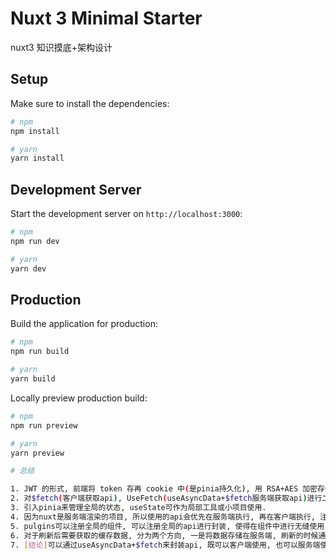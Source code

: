 # Nuxt 3 Minimal Starter

nuxt3 知识摸底+架构设计

## Setup

Make sure to install the dependencies:

```bash
# npm
npm install

# yarn
yarn install
```

## Development Server

Start the development server on `http://localhost:3000`:

```bash
# npm
npm run dev

# yarn
yarn dev

```

## Production

Build the application for production:

```bash
# npm
npm run build

# yarn
yarn build
```

Locally preview production build:

```bash
# npm
npm run preview

# yarn
yarn preview

```

```bash
# 总结

1. JWT 的形式, 前端将 token 存再 cookie 中(是pinia持久化), 用 RSA+AES 加密存储, 这样可以解决 token 在服务端和客户端共享的问题.[是否有更好的方式??]
2. 对$fetch(客户端获取api), UseFetch(useAsyncData+$fetch服务端获取api)进行二次封装. [可以考虑用axios作为替换方案]
3. 引入pinia来管理全局的状态, useState可作为局部工具或小项目使用.
4. 因为nuxt是服务端渲染的项目, 所以使用的api会优先在服务端执行, 再在客户端执行, 注意api的兼容性.
5. pulgins可以注册全局的组件, 可以注册全局的api进行封装, 使得在组件中进行无缝使用.
6. 对于刷新后需要获取的缓存数据, 分为两个方向, 一是将数据存储在服务端, 刷新的时候通过api获取(主要为了服务端渲染), 二是, 客户端组件的缓存数据可以放在本地存储中.
7. [结论]可以通过useAsyncData+$fetch来封装api, 既可以客户端使用, 也可以服务端使用, 还可以配置useFetch的options.


```
